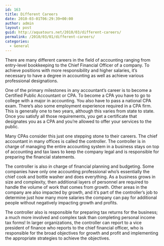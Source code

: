 ```yaml
---
id: 163
title: Different Careers
date: 2010-03-01T06:29:39+00:00
author: admin
layout: post
guid: http://aquatours.net/2010/03/different-careers/
permalink: /2010/03/01/different-careers/
categories:
  - General
---
```

There are many different careers in the field of accounting ranging from entry-level bookkeeping to the Chief Financial Officer of a company. To achieve positions with more responsibility and higher salaries, it&#8217;s necessary to have a degree in accounting as well as achieve various professional designations.

One of the primary milestones in any accountant&#8217;s career is to become a Certified Public Accountant or CPA. To become a CPA you have to go to college with a major in accounting. You also have to pass a national CPA exam. There&#8217;s also some employment experience required in a CPA firm. This is generally one to two years, although this varies from state to state. Once you satisfy all those requirements, you get a certificate that designates you as a CPA and you&#8217;re allowed to offer your services to the public.

Many CPAs consider this just one stepping stone to their careers. The chief accountant in many offices is called the controller. The controller is in charge of managing the entire accounting system in a business stays on top of accounting and tax laws to keep the company legal and is responsible for preparing the financial statements.

The controller is also in charge of financial planning and budgeting. Some companies have only one accounting professional who&#8217;s essentially the chief cook and bottle washer and does everything. As a business grows in size and complexity, then additional layers of personnel are required to handle the volume of work that comes from growth. Other areas in the company are also impacted by growth, and it&#8217;s part of the controller&#8217;s job to determine just how many more salaries the company can pay for additional people without negatively impacting growth and profits. 

The controller also is responsible for preparing tax returns for the business; a much more involved and complex task than completing personal income tax forms! In larger organizations, the controller can report to a vice president of finance who reports to the chief financial officer, who is responsible for the broad objectives for growth and profit and implementing the appropriate strategies to achieve the objectives.